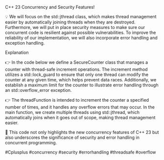 C++ 23 Concurrency and Security Features!

💡 We will focus on the std::jthread class, which makes thread management easier by automatically joining threads when they are destroyed. Furthermore, we will put in place security measures to make sure our concurrent code is resilient against possible vulnerabilities. To improve the reliability of our implementation, we will also incorporate error handling and exception handling.

Explanation

👉 In the code below we define a SecureCounter class that manages a counter with thread-safe increment operations. The increment method utilizes a std::lock_guard to ensure that only one thread can modify the counter at any given time, which helps prevent data races. Additionally, we establish a maximum limit for the counter to illustrate error handling through an std::overflow_error exception.

👉 The threadFunction is intended to increment the counter a specified number of times, and it handles any overflow errors that may occur. In the main function, we create multiple threads using std::jthread, which automatically joins when it goes out of scope, making thread management easier.

🥷 This code not only highlights the new concurrency features of C++ 23 but also underscores the significance of security and error handling in concurrent programming.

#Cplusplus
#concurrency
#security
#errorhandling
#threadsafe
#overflow